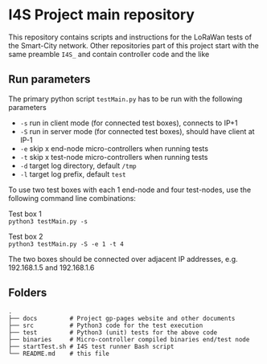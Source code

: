 # I4S Project main repository
This repository contains scripts and instructions for the LoRaWan tests of the Smart-City network. Other repositories part of this project start with the same preamble `I4S_` and contain controller code and the like

## Run parameters

The primary python script `testMain.py` has to be run with the following parameters

* `-s` run in client mode (for connected test boxes), connects to IP+1
* `-S` run in server mode (for connected test boxes), should have client at IP-1
* `-e` skip x end-node micro-controllers when running tests
* `-t` skip x test-node micro-controllers when running tests
* `-d` target log directory, default `/tmp`
* `-l` target log prefix, default `test`

To use two test boxes with each 1 end-node and four test-nodes, use the following command line combinations:

Test box 1  
`python3 testMain.py -s`

Test box 2  
`python3 testMain.py -S -e 1 -t 4`

The two boxes should be connected over adjacent IP addresses, e.g. 192.168.1.5 and 192.168.1.6

## Folders

    .
    ├── docs         # Project gp-pages website and other documents
    ├── src          # Python3 code for the test execution
    ├── test         # Python3 (unit) tests for the above code
    ├── binaries     # Micro-controller compiled binaries end/test node
    ├── startTest.sh # I4S test runner Bash script
    └── README.md    # this file
  
